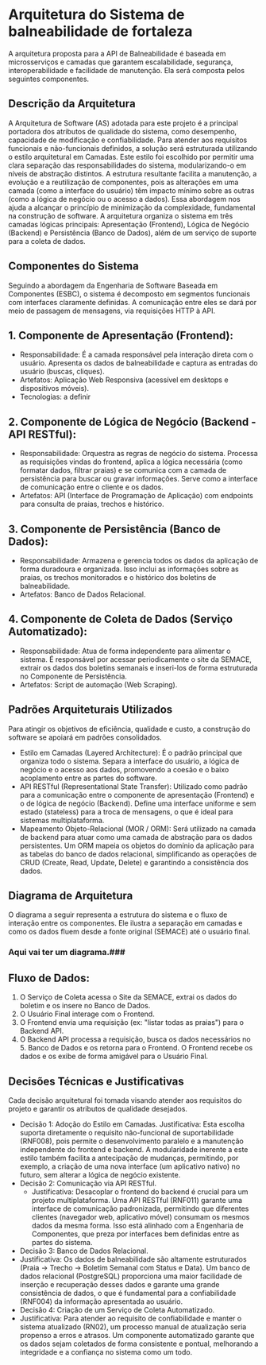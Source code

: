 # Arquitetura do Sistema de balneabilidade de fortaleza

A arquitetura proposta para a API de Balneabilidade é baseada em microsserviços e camadas que garantem escalabilidade, segurança, interoperabilidade e facilidade de manutenção. Ela será composta pelos seguintes componentes.

## Descrição da Arquitetura
A Arquitetura de Software (AS) adotada para este projeto é a principal portadora dos atributos de qualidade do sistema, como desempenho, capacidade de modificação e confiabilidade. Para atender aos requisitos funcionais e não-funcionais definidos, a solução será estruturada utilizando o estilo arquitetural em Camadas.
Este estilo foi escolhido por permitir uma clara separação das responsabilidades do sistema, modularizando-o em níveis de abstração distintos. A estrutura resultante facilita a manutenção, a evolução e a reutilização de componentes, pois as alterações em uma camada (como a interface do usuário) têm impacto mínimo sobre as outras (como a lógica de negócio ou o acesso a dados). Essa abordagem nos ajuda a alcançar o princípio de minimização da complexidade, fundamental na construção de software.
A arquitetura organiza o sistema em três camadas lógicas principais: Apresentação (Frontend), Lógica de Negócio (Backend) e Persistência (Banco de Dados), além de um serviço de suporte para a coleta de dados.

## Componentes do Sistema
Seguindo a abordagem da Engenharia de Software Baseada em Componentes (ESBC), o sistema é decomposto em segmentos funcionais com interfaces claramente definidas. A comunicação entre eles se dará por meio de passagem de mensagens, via requisições HTTP à API.

## 1. Componente de Apresentação (Frontend):
 - Responsabilidade: É a camada responsável pela interação direta com o usuário. Apresenta os dados de balneabilidade e captura as entradas do usuário (buscas, cliques).
 - Artefatos: Aplicação Web Responsiva (acessível em desktops e dispositivos móveis).
 - Tecnologias: a definir

## 2. Componente de Lógica de Negócio (Backend - API RESTful):
 - Responsabilidade: Orquestra as regras de negócio do sistema. Processa as requisições vindas do frontend, aplica a lógica necessária (como formatar dados, filtrar praias) e se comunica com a camada de persistência para buscar ou gravar informações. Serve como a interface de comunicação entre o cliente e os dados.
 - Artefatos: API (Interface de Programação de Aplicação) com endpoints para consulta de praias, trechos e histórico.

## 3. Componente de Persistência (Banco de Dados):
 - Responsabilidade: Armazena e gerencia todos os dados da aplicação de forma duradoura e organizada. Isso inclui as informações sobre as praias, os trechos monitorados e o histórico dos boletins de balneabilidade.
 - Artefatos: Banco de Dados Relacional.

## 4. Componente de Coleta de Dados (Serviço Automatizado):
 - Responsabilidade: Atua de forma independente para alimentar o sistema. É responsável por acessar periodicamente o site da SEMACE, extrair os dados dos boletins semanais e inseri-los de forma estruturada no Componente de Persistência.
 - Artefatos: Script de automação (Web Scraping).

## Padrões Arquiteturais Utilizados
Para atingir os objetivos de eficiência, qualidade e custo, a construção do software se apoiará em padrões consolidados.
 - Estilo em Camadas (Layered Architecture): É o padrão principal que organiza todo o sistema. Separa a interface do usuário, a lógica de negócio e o acesso aos dados, promovendo a coesão e o baixo acoplamento entre as partes do software.
 - API RESTful (Representational State Transfer): Utilizado como padrão para a comunicação entre o componente de apresentação (Frontend) e o de lógica de negócio (Backend). Define uma interface uniforme e sem estado (stateless) para a troca de mensagens, o que é ideal para sistemas multiplataforma.
 - Mapeamento Objeto-Relacional (MOR / ORM): Será utilizado na camada de backend para atuar como uma camada de abstração para os dados persistentes. Um ORM mapeia os objetos do domínio da aplicação para as tabelas do banco de dados relacional, simplificando as operações de CRUD (Create, Read, Update, Delete) e garantindo a consistência dos dados.
## Diagrama de Arquitetura
O diagrama a seguir representa a estrutura do sistema e o fluxo de interação entre os componentes. Ele ilustra a separação em camadas e como os dados fluem desde a fonte original (SEMACE) até o usuário final.
### Aqui vai ter um diagrama.###

## Fluxo de Dados:
 1. O Serviço de Coleta acessa o Site da SEMACE, extrai os dados do boletim e os insere no Banco de Dados.
2. O Usuário Final interage com o Frontend.
3. O Frontend envia uma requisição (ex: "listar todas as praias") para o Backend API.
4. O Backend API processa a requisição, busca os dados necessários no 5. Banco de Dados e os retorna para o Frontend.
O Frontend recebe os dados e os exibe de forma amigável para o Usuário Final.

## Decisões Técnicas e Justificativas
Cada decisão arquitetural foi tomada visando atender aos requisitos do projeto e garantir os atributos de qualidade desejados.
 - Decisão 1: Adoção do Estilo em Camadas.
Justificativa: Esta escolha suporta diretamente o requisito não-funcional de suportabilidade (RNF008), pois permite o desenvolvimento paralelo e a manutenção independente do frontend e backend. A modularidade inerente a este estilo também facilita a antecipação de mudanças, permitindo, por exemplo, a criação de uma nova interface (um aplicativo nativo) no futuro, sem alterar a lógica de negócio existente.
 - Decisão 2: Comunicação via API RESTful.
    - Justificativa: Desacoplar o frontend do backend é crucial para um projeto multiplataforma. Uma API RESTful (RNF011) garante uma interface de comunicação padronizada, permitindo que diferentes clientes (navegador web, aplicativo móvel) consumam os mesmos dados da mesma forma. Isso está alinhado com a
    Engenharia de Componentes, que preza por interfaces bem definidas entre as partes do sistema.
 -  Decisão 3: Banco de Dados Relacional.
   - Justificativa: Os dados de balneabilidade são altamente estruturados (Praia -> Trecho -> Boletim Semanal com Status e Data). Um banco de dados relacional (PostgreSQL) proporciona uma maior facilidade de inserção e recuperação desses dados e garante uma grande
   consistência de dados, o que é fundamental para a confiabilidade  (RNF004) da informação apresentada ao usuário.
 - Decisão 4: Criação de um Serviço de Coleta Automatizado.
  - Justificativa: Para atender ao requisito de confiabilidade e manter o sistema atualizado (RN02), um processo manual de atualização seria propenso a erros e atrasos. Um componente automatizado garante que os dados sejam coletados de forma consistente e pontual, melhorando a integridade e a confiança no sistema como um todo.


















